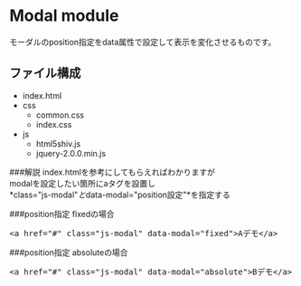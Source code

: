 # Modal module  
モーダルのposition指定をdata属性で設定して表示を変化させるものです。  
## ファイル構成
* index.html
* css
	* common.css
	* index.css	
* js
	* html5shiv.js
	* jquery-2.0.0.min.js
	
###解説
index.htmlを参考にしてもらえればわかりますが  
modalを設定したい箇所にaタグを設置し  
*class="js-modal"*と*data-modal="position設定"*を指定する

###position指定 fixedの場合
<pre>&lt;a href="#" class="js-modal" data-modal="fixed">Aデモ&lt;/a&gt;</pre>

###position指定 absoluteの場合
<pre>&lt;a href="#" class="js-modal" data-modal="absolute">Bデモ&lt;/a&gt;</pre>
